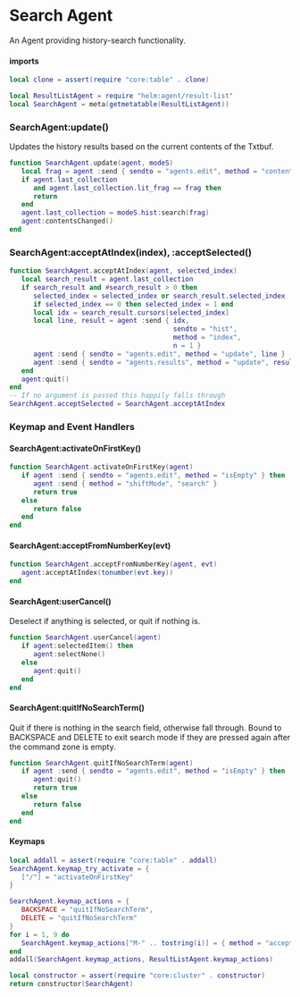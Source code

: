 # Search Agent

  An Agent providing history\-search functionality\.


#### imports

```lua
local clone = assert(require "core:table" . clone)
```


```lua
local ResultListAgent = require "helm:agent/result-list"
local SearchAgent = meta(getmetatable(ResultListAgent))
```


### SearchAgent:update\(\)

Updates the history results based on the current contents of the Txtbuf\.

```lua
function SearchAgent.update(agent, modeS)
   local frag = agent :send { sendto = "agents.edit", method = "contents" }
   if agent.last_collection
      and agent.last_collection.lit_frag == frag then
      return
   end
   agent.last_collection = modeS.hist:search(frag)
   agent:contentsChanged()
end
```


### SearchAgent:acceptAtIndex\(index\), :acceptSelected\(\)

```lua
function SearchAgent.acceptAtIndex(agent, selected_index)
   local search_result = agent.last_collection
   if search_result and #search_result > 0 then
      selected_index = selected_index or search_result.selected_index
      if selected_index == 0 then selected_index = 1 end
      local idx = search_result.cursors[selected_index]
      local line, result = agent :send { idx,
                                         sendto = "hist",
                                         method = "index",
                                         n = 1 }
      agent :send { sendto = "agents.edit", method = "update", line }
      agent :send { sendto = "agents.results", method = "update", result }
   end
   agent:quit()
end
-- If no argument is passed this happily falls through
SearchAgent.acceptSelected = SearchAgent.acceptAtIndex
```


### Keymap and Event Handlers


#### SearchAgent:activateOnFirstKey\(\)

```lua
function SearchAgent.activateOnFirstKey(agent)
   if agent :send { sendto = "agents.edit", method = "isEmpty" } then
      agent :send { method = "shiftMode", "search" }
      return true
   else
      return false
   end
end
```


#### SearchAgent:acceptFromNumberKey\(evt\)

```lua
function SearchAgent.acceptFromNumberKey(agent, evt)
   agent:acceptAtIndex(tonumber(evt.key))
end
```


#### SearchAgent:userCancel\(\)

Deselect if anything is selected, or quit if nothing is\.

```lua
function SearchAgent.userCancel(agent)
   if agent:selectedItem() then
      agent:selectNone()
   else
      agent:quit()
   end
end
```


#### SearchAgent:quitIfNoSearchTerm\(\)

Quit if there is nothing in the search field, otherwise fall through\. Bound to
BACKSPACE and DELETE to exit search mode if they are pressed again after the
command zone is empty\.

```lua
function SearchAgent.quitIfNoSearchTerm(agent)
   if agent :send { sendto = "agents.edit", method = "isEmpty" } then
      agent:quit()
      return true
   else
      return false
   end
end
```


#### Keymaps

```lua
local addall = assert(require "core:table" . addall)
SearchAgent.keymap_try_activate = {
   ["/"] = "activateOnFirstKey"
}

SearchAgent.keymap_actions = {
   BACKSPACE = "quitIfNoSearchTerm",
   DELETE = "quitIfNoSearchTerm"
}
for i = 1, 9 do
   SearchAgent.keymap_actions["M-" .. tostring(i)] = { method = "acceptFromNumberKey", n = 1 }
end
addall(SearchAgent.keymap_actions, ResultListAgent.keymap_actions)
```

```lua
local constructor = assert(require "core:cluster" . constructor)
return constructor(SearchAgent)
```
